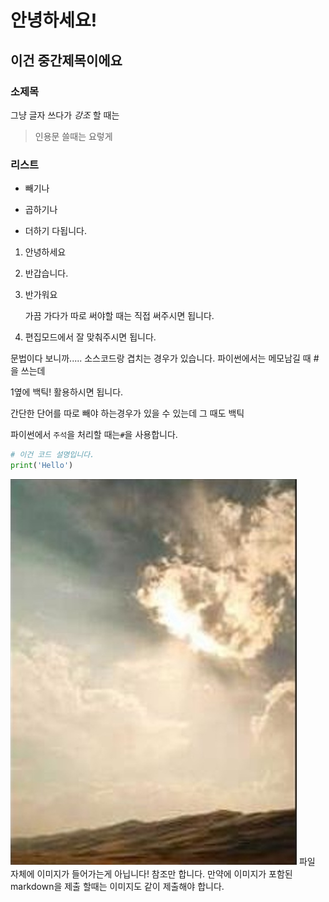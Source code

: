 # 안녕하세요!

## 이건 중간제목이에요

### 소제목

그냥 글자 쓰다가 *강조* 할 때는

> 인용문 쓸때는 요렇게

### 리스트

- 빼기나
* 곱하기나
+ 더하기 다됩니다. 
1. 안녕하세요

2. 반갑습니다.

3. 반가워요 
   
   가끔 가다가 따로 써야할 때는 직접 써주시면 됩니다. 

4. 편집모드에서 잘 맞춰주시면 됩니다. 

문법이다 보니까..... 소스코드랑 겹치는 경우가 있습니다. 
파이썬에서는 메모남길 때 #을 쓰는데

1옆에 백틱! 활용하시면 됩니다. 

간단한 단어를 따로 빼야 하는경우가 있을 수 있는데 그 때도 백틱

파이썬에서 `주석`을 처리할 때는`#`을 사용합니다. 

```python
# 이건 코드 설명입니다.
print('Hello')
```

![image.jpg](image.jpg)
파일 자체에 이미지가 들어가는게 아닙니다!
참조만 합니다. 만약에 이미지가 포함된 markdown을 제출 할때는
이미지도 같이 제출해야 합니다. 